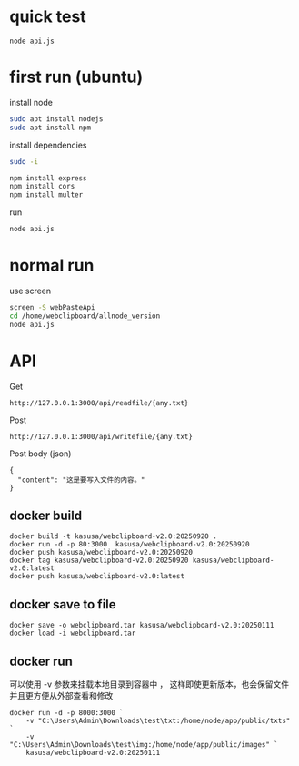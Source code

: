

# quick test
```
node api.js
```

# first run (ubuntu)

install node
```bash
sudo apt install nodejs
sudo apt install npm
```
install dependencies
```bash
sudo -i

npm install express
npm install cors
npm install multer
```

run
```bash
node api.js
```

# normal run 
use screen
```bash
screen -S webPasteApi
cd /home/webclipboard/allnode_version
node api.js
```

# API
Get
```
http://127.0.0.1:3000/api/readfile/{any.txt}
```


Post
```
http://127.0.0.1:3000/api/writefile/{any.txt}
```
Post body (json)
```
{
  "content": "这是要写入文件的内容。"
}
```

## docker build 
```
docker build -t kasusa/webclipboard-v2.0:20250920 .
docker run -d -p 80:3000  kasusa/webclipboard-v2.0:20250920
docker push kasusa/webclipboard-v2.0:20250920
docker tag kasusa/webclipboard-v2.0:20250920 kasusa/webclipboard-v2.0:latest
docker push kasusa/webclipboard-v2.0:latest
```

## docker save to file
```
docker save -o webclipboard.tar kasusa/webclipboard-v2.0:20250111
docker load -i webclipboard.tar
```

## docker run 
可以使用 -v 参数来挂载本地目录到容器中 ， 这样即使更新版本，也会保留文件  
并且更方便从外部查看和修改

```
docker run -d -p 8000:3000 `
    -v "C:\Users\Admin\Downloads\test\txt:/home/node/app/public/txts" `
    -v "C:\Users\Admin\Downloads\test\img:/home/node/app/public/images" `
    kasusa/webclipboard-v2.0:20250111
```
